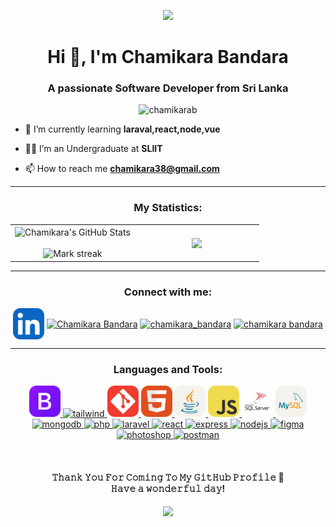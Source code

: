 <p align="center" ><img  src = "https://github.com/7oSkaaa/7oSkaaa/blob/main/Images/about_me.gif?raw=true" width = 100px></p>
<h1 align="center">Hi 👋, I'm Chamikara Bandara</h1>
<h3 align="center">A passionate Software Developer from Sri Lanka</h3>
<p align="center"> <img src="https://komarev.com/ghpvc/?username=chamikarab&label=Profile%20views&color=0e75b6&style=flat" alt="chamikarab" /> </p>

- 🌱 I’m currently learning **laraval,react,node,vue**
  
- 🧑‍🎓 I’m an Undergraduate at **SLIIT**

- 📫 How to reach me **chamikara38@gmail.com**

---

<h3 align="center">My Statistics:</h3>
<p align="center">
<table align="center">
<tr border="none">
<td width="50%" align="center">
  
  <img align="center" src="https://github-readme-stats.vercel.app/api?username=chamikarab&theme=dark&show_icons=true&count_private=true&hide_border=true" alt="Chamikara's GitHub Stats" />
  <br></br>
  <img  title="🔥 Get streak stats for your profile at git.io/streak-stats" alt="Mark streak" src="https://github-readme-streak-stats.herokuapp.com/?user=chamikarab&theme=dark&hide_border=false" /> 
</td>
<td width="50%" align="center">

  <img  align="center"  src="https://github-readme-stats.anuraghazra1.vercel.app/api/top-langs/?username=chamikarab&theme=dark&hide_border=false&no-bg=true&no-frame=true&langs_count=10"/>
  
  </td>
</tr>
</table>

---

<h3 align="center">Connect with me:</h3>
<p align="center">
<a href="https://www.linkedin.com/in/chamikara-bandara-aa9864211/" target="blank"><img align="center" src="https://github.com/tandpfun/skill-icons/blob/main/icons/LinkedIn.svg" alt="Chamikara Bandara" height="50" width="50" /></a>
<a href="https://facebook.com/janitha.chamikara.56/" target="blank"><img align="center" src="https://raw.githubusercontent.com/rahuldkjain/github-profile-readme-generator/master/src/images/icons/Social/facebook.svg" alt="Chamikara Bandara" height="50" width="50" /></a>
<a href="https://www.instagram.com/chamikara_bandara/" target="blank"><img align="center" src="https://www.edigitalagency.com.au/wp-content/uploads/new-Instagram-icon-png-full-colour.png" alt="chamikara_bandara" height="50" width="50" /></a>
<a href="https://x.com/Chamikara_B" target="blank"><img align="center" src="https://github.com/chamikarab/chamikarab/assets/113469394/163814ae-7bb1-479f-b216-897a9c8f469c" alt="chamikara bandara" height="50" width="50" /></a>
</p>

---

<h3 align="center">Languages and Tools:</h3>
<p align="center">
  <a href="https://getbootstrap.com" target="_blank" rel="noreferrer">
    <img src="https://github.com/tandpfun/skill-icons/blob/main/icons/Bootstrap.svg" alt="bootstrap" width="50" height="50"/>
  </a>
  <a href="https://tailwindcss.com/" target="_blank" rel="noreferrer">
    <img src="https://github.com/chamikarab/skill-icons/blob/main/icons/TailwindCSS-Light.svg" alt="tailwind" width="50" height="50"/>
  </a>
  <a href="https://git-scm.com/" target="_blank" rel="noreferrer">
    <img src="https://github.com/tandpfun/skill-icons/blob/main/icons/Git.svg" alt="git" width="50" height="50"/>
  </a>
  <a href="https://www.w3.org/html/" target="_blank" rel="noreferrer">
    <img src="https://github.com/tandpfun/skill-icons/blob/main/icons/HTML.svg" alt="html5" width="50" height="50"/>
  </a>
  <a href="https://www.java.com" target="_blank" rel="noreferrer">
    <img src="https://github.com/tandpfun/skill-icons/blob/main/icons/Java-Light.svg" alt="java" width="50" height="50"/>
  </a>
  <a href="https://developer.mozilla.org/en-US/docs/Web/JavaScript" target="_blank" rel="noreferrer">
    <img src="https://github.com/tandpfun/skill-icons/blob/main/icons/JavaScript.svg" alt="javascript" width="50" height="50"/>
  </a>
  <a href="https://www.microsoft.com/en-us/sql-server" target="_blank" rel="noreferrer">
    <img src="https://github.com/Scar1109/skill-icons/blob/Scar1109/icons/microsoftSQL.svg" alt="mssql" width="50" height="50"/>
  </a>
  <a href="https://www.mysql.com/" target="_blank" rel="noreferrer">
    <img src="https://github.com/tandpfun/skill-icons/blob/main/icons/MySQL-Light.svg" alt="mysql" width="50" height="50"/>
  </a>
  <a href="https://www.mongodb.com/" target="_blank" rel="noreferrer">
    <img src="https://github.com/chamikarab/skill-icons/blob/main/icons/MongoDB.svg" alt="mongodb" width="50" height="50"/>
  </a>
  <a href="https://www.php.net" target="_blank" rel="noreferrer">
    <img src="https://github.com/chamikarab/skill-icons/blob/main/icons/PHP-Light.svg" alt="php" width="50" height="50"/>
  </a>
  <a href="https://laravel.com/" target="_blank" rel="noreferrer">
    <img src="https://github.com/chamikarab/skill-icons/blob/main/icons/Laravel-Light.svg" alt="laravel" width="50" height="50"/>
  </a>
  <a href="https://reactjs.org/" target="_blank" rel="noreferrer">
    <img src="https://github.com/chamikarab/skill-icons/blob/main/icons/React-Light.svg" alt="react" width="50" height="50"/>
  </a>
  <a href="https://expressjs.com" target="_blank" rel="noreferrer">
    <img src="https://github.com/chamikarab/skill-icons/blob/main/icons/ExpressJS-Light.svg" alt="express" width="50" height="50"/>
  </a>
  <a href="https://nodejs.org" target="_blank" rel="noreferrer">
    <img src="https://github.com/chamikarab/skill-icons/blob/main/icons/NodeJS-Light.svg" alt="nodejs" width="50" height="50"/>
  </a>
  <a href="https://www.figma.com/" target="_blank" rel="noreferrer">
    <img src="https://github.com/chamikarab/skill-icons/blob/main/icons/Figma-Light.svg" alt="figma" width="50" height="50"/>
  </a>
  <a href="https://www.photoshop.com/en" target="_blank" rel="noreferrer">
    <img src="https://github.com/chamikarab/skill-icons/blob/main/icons/Photoshop.svg" alt="photoshop" width="50" height="50"/>
  </a>
  <a href="https://postman.com" target="_blank" rel="noreferrer">
    <img src="https://github.com/chamikarab/skill-icons/blob/main/icons/Postman.svg" alt="postman" width="50" height="50"/>
  </a>
</p>
<br>
<h4 align="center">
  𝚃𝚑𝚊𝚗𝚔 𝚈𝚘𝚞 𝙵𝚘𝚛 𝙲𝚘𝚖𝚒𝚗𝚐 𝚃𝚘 𝙼𝚢 𝙶𝚒𝚝𝙷𝚞𝚋 𝙿𝚛𝚘𝚏𝚒𝚕𝚎 🤝
  <br>𝙷𝚊𝚟𝚎 𝚊 𝚠𝚘𝚗𝚍𝚎𝚛𝚏𝚞𝚕 𝚍𝚊𝚢!
</h4>

<p align="center">
  <img src="https://capsule-render.vercel.app/api?type=waving&color=gradient&height=80&section=footer"/>
</p>
